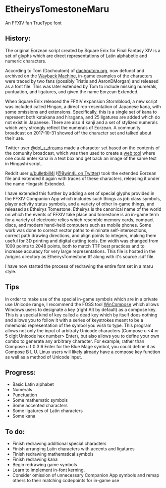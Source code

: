 # EtheirysTomestoneMaru
An FFXIV fan TrueType font

## History:
The original Eorzean script created by Square Enix for Final Fantasy XIV is a set of glyphs which are direct representations of Latin alphabetic and numeric characters.

According to Tom (Dachoutom) of [dachoutom.org](https://dachoutom.org/), now defunct and archived on the [Wayback Machine](https://web.archive.org/web/20191021195711/http://dachoutom.org/.ffxiv/fonts.html), in-game examples of the characters were traced by two fans (possibly Tristis and AaronDMorgan) and released as a font file. This was later extended by Tom to include missing numerals, puntuation, and ligatures, and given the name Eorzean Extended.

When Square Enix released the FFXIV expansion Stormblood, a new script was included called Hingan, a direct rep-resentation of Japanese kana, with some omissions and extensions. Specifically, this is a single set of kana to represent both katakana and hiragana, and 25 ligatures are added which do not exist in Japanese. There are also 4 kanji and a set of stylized numerals which very strongly reflect the numerals of Eorzean. A community broadcast on 2017-10-31 showed off the character set and talked about their use.

Twitter user [@dol_z_dreams](https://twitter.com/dol_z_dreams) made a character set based on the contents of the comunity broadcast, which was then used to create a [web tool](ff14moomoo.com/kugane_font.html) where one could enter kana in a text box and get back an image of the same text in Hingashi script.

Reddit user [u/bulletbill4l](https://www.reddit.com/user/bulletbill4l) ([@Bwin4L on Twitter](https://twitter.com/Bwin4L)) took the extended Eorzean file and extended it again with traces of these characters, releasing it under the name Hingashi Extended.

I have extended this further by adding a set of special glyphs provided in the FFXIV Companion App which includes such things as job class symbols, player activity status symbols, and a variety of other in-game things, and released as Etheirys Tomestone. Etheirys is the canonical name of the world on which the events of FFXIV take place and tomestone is an in-game term for a variety of electronic relics which resemble memory cards, compact discs, and modern hand-held computers such as mobile phones. Some work was done to correct vector paths to eliminate self-intersections, correct path drawing directions, and align points to integers, making them useful for 3D printing and digital cutting tools. Em width was changed from 1000 points to 2048 points, both to match TTF best practices and to increase accuracy for very large representations. This file is hosted in the /origins directory as EtheirysTomestone.ttf along with it's source .sdf file.

I have now started the process of redrawing the entire font set in a maru style.

## Tips
In order to make use of the special in-game symbols which are in a private use Unicode range, I recommend the FOSS tool [WinCompose](https://github.com/samhocevar/wincompose) which allows Windows users to designate a key (right Alt by default) as a compose key. This is a special kind of key called a dead key which by itself does nothing and allows you to follow it with a series of keystrokes meant to be a mnemonic representation of the symbol you wish to type. This program allows not only the input of arbitraty Unicode characters (Compose u <4 or 5 digit Unicode hex number> Enter), but also allows you to define your own combo to generate any arbitrary character. For example, rather than Compose u f 0 3 6 Enter for the Blue Mage symbol, you could define it as Compose B L U. Linux users will likely already have a compose key function as well as a method of Unicode input.

## Progress:
- Basic Latin alphabet
- Numerals
- Punctuation
- Some mathematic symbols
- Some accented characters
- Some ligatures of Latin characters
- Some kana

## To do:
- Finish redrawing additional special characters
- Finish arranging Latin characters with accents and ligatures
- Finish redrawing mathematical symbols
- Finish redrawing kana
- Begin redrawing game symbols
- Learn to implement in-font kerning.
- Consider omission of unnecessary Companion App symbols and remap others to their matching codepoints for in-game use
